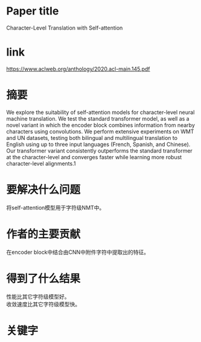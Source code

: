 # Paper title

Character-Level Translation with Self-attention

# link

https://www.aclweb.org/anthology/2020.acl-main.145.pdf

# 摘要

We explore the suitability of self-attention models for character-level neural machine translation. We test the standard transformer model, as well as a novel variant in which the encoder block combines information from nearby characters using convolutions. We perform extensive experiments on WMT and UN datasets, testing both bilingual and multilingual translation to English using up to three input languages (French, Spanish, and Chinese). Our transformer variant consistently outperforms the standard transformer at the character-level and converges faster while learning more robust character-level alignments.1 

# 要解决什么问题

将self-attention模型用于字符级NMT中。

# 作者的主要贡献

在encoder block中结合由CNN中附件字符中提取出的特征。

# 得到了什么结果

性能比其它字符级模型好。  
收敛速度比其它字符级模型快。  

# 关键字	
